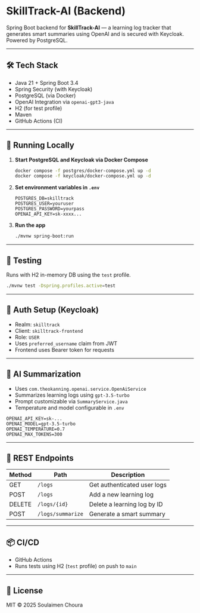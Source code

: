 # SkillTrack-AI (Backend)

Spring Boot backend for **SkillTrack-AI** — a learning log tracker that generates smart summaries using OpenAI and is
secured with Keycloak. Powered by PostgreSQL.

---

## 🛠 Tech Stack

- Java 21 + Spring Boot 3.4
- Spring Security (with Keycloak)
- PostgreSQL (via Docker)
- OpenAI Integration via `openai-gpt3-java`
- H2 (for test profile)
- Maven
- GitHub Actions (CI)

---

## 🚀 Running Locally

1. **Start PostgreSQL and Keycloak via Docker Compose**

   ```bash
   docker compose -f postgres/docker-compose.yml up -d
   docker compose -f keycloak/docker-compose.yml up -d
   ```

2. **Set environment variables in `.env`**

   ```dotenv
   POSTGRES_DB=skilltrack
   POSTGRES_USER=youruser
   POSTGRES_PASSWORD=yourpass
   OPENAI_API_KEY=sk-xxxx...
   ```

3. **Run the app**

   ```bash
   ./mvnw spring-boot:run
   ```

---

## 🧪 Testing

Runs with H2 in-memory DB using the `test` profile.

```bash
./mvnw test -Dspring.profiles.active=test
```

---

## 🔐 Auth Setup (Keycloak)

- Realm: `skilltrack`
- Client: `skilltrack-frontend`
- Role: `USER`
- Uses `preferred_username` claim from JWT
- Frontend uses Bearer token for requests

---

## 🤖 AI Summarization

- Uses `com.theokanning.openai.service.OpenAiService`
- Summarizes learning logs using `gpt-3.5-turbo`
- Prompt customizable via `SummaryService.java`
- Temperature and model configurable in `.env`

```properties
OPENAI_API_KEY=sk-...
OPENAI_MODEL=gpt-3.5-turbo
OPENAI_TEMPERATURE=0.7
OPENAI_MAX_TOKENS=300
```

---

## 🔁 REST Endpoints

| Method | Path              | Description                 |
|--------|-------------------|-----------------------------|
| GET    | `/logs`           | Get authenticated user logs |
| POST   | `/logs`           | Add a new learning log      |
| DELETE | `/logs/{id}`      | Delete a learning log by ID |
| POST   | `/logs/summarize` | Generate a smart summary    |

---

## 📦 CI/CD

- GitHub Actions
- Runs tests using H2 (`test` profile) on push to `main`

---

## 📄 License

MIT © 2025 Soulaimen Choura
